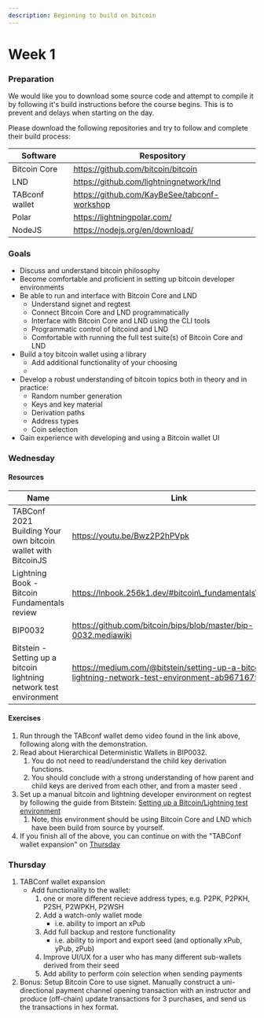 ```yaml
---
description: Beginning to build on bitcoin
---
```


# Week 1

### Preparation

We would like you to download some source code and attempt to compile it by following it's build instructions before the course begins. This is to prevent and delays when starting on the day.

Please download the following repositories and try to follow and complete their build process:

| Software       | Respository                                   |
| -------------- | --------------------------------------------- |
| Bitcoin Core   | https://github.com/bitcoin/bitcoin​           |
| LND            | https://github.com/lightningnetwork/lnd​      |
| TABconf wallet | https://github.com/KayBeSee/tabconf-workshop​ |
| Polar          | https://lightningpolar.com/​                  |
| NodeJS         | https://nodejs.org/en/download/​              |

### Goals

* Discuss and understand bitcoin philosophy
* Become comfortable and proficient in setting up bitcoin developer environments
* Be able to run and interface with Bitcoin Core and LND
  * Understand signet and regtest
  * Connect Bitcoin Core and LND programmatically
  * Interface with Bitcoin Core and LND using the CLI tools
  * Programmatic control of bitcoind and LND
  * Comfortable with running the full test suite(s) of Bitcoin Core and LND
* Build a toy bitcoin wallet using a library
  * Add additional functionality of your choosing
  *
* Develop a robust understanding of bitcoin topics both in theory and in practice:
  * Random number generation
  * Keys and key material
  * Derivation paths
  * Address types
  * Coin selection
* Gain experience with developing and using a Bitcoin wallet UI

### Wednesday

#### Resources



| Name                                                               | Link                                                                                              |
| ------------------------------------------------------------------ | ------------------------------------------------------------------------------------------------- |
| TABConf 2021 Building Your own bitcoin wallet with BitcoinJS       | https://youtu.be/Bwz2P2hPVpk​                                                                     |
| Lightning Book - Bitcoin Fundamentals review                       | https://lnbook.256k1.dev/#bitcoin\_fundamentals\_review​                                          |
| BIP0032                                                            | https://github.com/bitcoin/bips/blob/master/bip-0032.mediawiki​                                   |
| Bitstein - Setting up a bitcoin lightning network test environment | https://medium.com/@bitstein/setting-up-a-bitcoin-lightning-network-test-environment-ab967167594a |

#### Exercises

1. Run through the TABconf wallet demo video found in the link above, following along with the demonstration.
2. Read about Hierarchical Deterministic Wallets in BIP0032.
   1. You do not need to read/understand the child key derivation functions.
   2. You should conclude with a strong understanding of how parent and child keys are derived from each other, and from a master seed .
3. Set up a manual bitcoin and lightning developer environment on regtest by following the guide from Bitstein: [Setting up a Bitcoin/Lightning test environment](https://medium.com/@bitstein/setting-up-a-bitcoin-lightning-network-test-environment-ab967167594a)
   1. Note, this environment should be using Bitcoin Core and LND which have been build from source by yourself.
4. If you finish all of the above, you can continue on with the "TABConf wallet expansion" on [Thursday](week-1.md#thursday)

### Thursday

1. TABConf wallet expansion
   * Add functionality to the wallet:
     1. one or more different recieve address types, e.g. P2PK, P2PKH, P2SH, P2WPKH, P2WSH
     2. Add a watch-only wallet mode
        * i.e. ability to import an xPub
     3. Add full backup and restore functionality
        * i.e. ability to import and export seed (and optionally xPub, yPub, zPub)
     4. Improve UI/UX for a user who has many different sub-wallets derived from their seed
     5. Add ability to perform coin selection when sending payments
2. Bonus: Setup Bitcoin Core to use signet. Manually construct a uni-directional payment channel opening transaction with an instructor and produce (off-chain) update transactions for 3 purchases, and send us the transactions in hex format.



